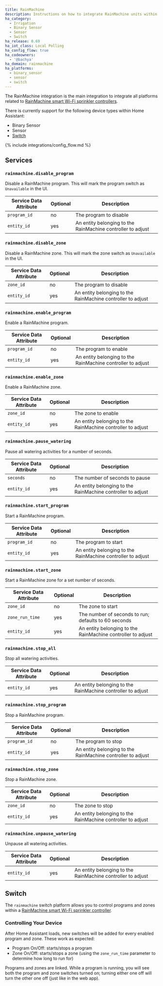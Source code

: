 ```yaml
---
title: RainMachine
description: Instructions on how to integrate RainMachine units within Home Assistant.
ha_category:
  - Irrigation
  - Binary Sensor
  - Sensor
  - Switch
ha_release: 0.69
ha_iot_class: Local Polling
ha_config_flow: true
ha_codeowners:
  - '@bachya'
ha_domain: rainmachine
ha_platforms:
  - binary_sensor
  - sensor
  - switch
---
```


The RainMachine integration is the main integration to integrate all platforms related to [RainMachine smart Wi-Fi sprinkler controllers](https://www.rainmachine.com/).

There is currently support for the following device types within Home Assistant:

- Binary Sensor
- Sensor
- [Switch](#switch)

{% include integrations/config_flow.md %}

## Services

### `rainmachine.disable_program`

Disable a RainMachine program. This will mark the program switch as
`Unavailable` in the UI.

| Service Data Attribute    | Optional | Description                                                 |
|---------------------------|----------|-------------------------------------------------------------|
| `program_id  `              |      no  | The program to disable                                      |
| `entity_id`                 |      yes | An entity belonging to the RainMachine controller to adjust |

### `rainmachine.disable_zone`

Disable a RainMachine zone. This will mark the zone switch as
`Unavailable` in the UI.

| Service Data Attribute    | Optional | Description                                                 |
|---------------------------|----------|-------------------------------------------------------------|
| `zone_id  `                 |      no  | The program to disable                                      |
| `entity_id`                 |      yes | An entity belonging to the RainMachine controller to adjust |

### `rainmachine.enable_program`

Enable a RainMachine program.

| Service Data Attribute    | Optional | Description                                                 |
|---------------------------|----------|-------------------------------------------------------------|
| `program_id  `              |      no  | The program to enable                                       |
| `entity_id`                 |      yes | An entity belonging to the RainMachine controller to adjust |

### `rainmachine.enable_zone`

Enable a RainMachine zone.

| Service Data Attribute    | Optional | Description                                                 |
|---------------------------|----------|-------------------------------------------------------------|
| `zone_id  `                 |      no  | The zone to enable                                          |
| `entity_id`                 |      yes | An entity belonging to the RainMachine controller to adjust |

### `rainmachine.pause_watering`

Pause all watering activities for a number of seconds.

| Service Data Attribute    | Optional | Description                                                 |
|---------------------------|----------|-------------------------------------------------------------|
| `seconds`                   |      no  | The number of seconds to pause                              |
| `entity_id`                 |      yes | An entity belonging to the RainMachine controller to adjust |

### `rainmachine.start_program`

Start a RainMachine program.

| Service Data Attribute    | Optional | Description                                                 |
|---------------------------|----------|-------------------------------------------------------------|
| `program_id  `              |      no  | The program to start                                        |
| `entity_id`                 |      yes | An entity belonging to the RainMachine controller to adjust |

### `rainmachine.start_zone`

Start a RainMachine zone for a set number of seconds.

| Service Data Attribute    | Optional | Description                                                 |
|---------------------------|----------|-------------------------------------------------------------|
| `zone_id`                   |      no  | The zone to start                                           |
| `zone_run_time`             |      yes | The number of seconds to run; defaults to 60 seconds        |
| `entity_id`                 |      yes | An entity belonging to the RainMachine controller to adjust |

### `rainmachine.stop_all`

Stop all watering activities.

| Service Data Attribute    | Optional | Description                                                 |
|---------------------------|----------|-------------------------------------------------------------|
| `entity_id`                 |      yes | An entity belonging to the RainMachine controller to adjust |

### `rainmachine.stop_program`

Stop a RainMachine program.

| Service Data Attribute    | Optional | Description                                                 |
|---------------------------|----------|-------------------------------------------------------------|
| `program_id  `              |      no  | The program to stop                                         |
| `entity_id`                 |      yes | An entity belonging to the RainMachine controller to adjust |

### `rainmachine.stop_zone`

Stop a RainMachine zone.

| Service Data Attribute    | Optional | Description                                                 |
|---------------------------|----------|-------------------------------------------------------------|
| `zone_id  `                 |      no  | The zone to stop                                            |
| `entity_id`                 |      yes | An entity belonging to the RainMachine controller to adjust |

### `rainmachine.unpause_watering`

Unpause all watering activities.

| Service Data Attribute    | Optional | Description                                                 |
|---------------------------|----------|-------------------------------------------------------------|
| `entity_id`                 |      yes | An entity belonging to the RainMachine controller to adjust |

## Switch

The `rainmachine` switch platform allows you to control programs and zones within a [RainMachine smart Wi-Fi sprinkler controller](https://www.rainmachine.com/).

### Controlling Your Device

After Home Assistant loads, new switches will be added for every enabled program and zone. These work as expected:

- Program On/Off: starts/stops a program
- Zone On/Off: starts/stops a zone (using the `zone_run_time` parameter to determine how long to run for)

Programs and zones are linked. While a program is running, you will see both the program and zone switches turned on; turning either one off will turn the other one off (just like in the web app).
